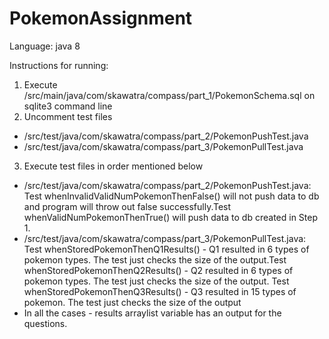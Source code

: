 # PokemonAssignment

Language: java 8

Instructions for running:
1. Execute /src/main/java/com/skawatra/compass/part_1/PokemonSchema.sql on sqlite3 command line
2. Uncomment test files
 - /src/test/java/com/skawatra/compass/part_2/PokemonPushTest.java
 - /src/test/java/com/skawatra/compass/part_3/PokemonPullTest.java
3. Execute test files in order mentioned below
 - /src/test/java/com/skawatra/compass/part_2/PokemonPushTest.java: Test whenInvalidValidNumPokemonThenFalse() will not push data to db and program will throw out false successfully.Test whenValidNumPokemonThenTrue() will push data to db created in Step 1.
 - /src/test/java/com/skawatra/compass/part_3/PokemonPullTest.java: Test whenStoredPokemonThenQ1Results() - Q1 resulted in 6 types of pokemon types. The test just checks the size of the output.Test whenStoredPokemonThenQ2Results() - Q2 resulted in 6 types of pokemon types. The test just checks the size of the output. Test whenStoredPokemonThenQ3Results() - Q3 resulted in 15 types of pokemon. The test just checks the size of the output
  - In all the cases - results arraylist variable has an output for the questions.

